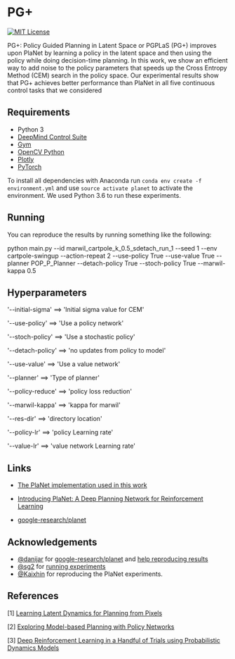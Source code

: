PG+
======

[![MIT License](https://img.shields.io/badge/license-MIT-blue.svg)](LICENSE.md)

PG+: Policy Guided Planning in Latent Space or PGPLaS (PG+) improves upon PlaNet by learning a policy in the latent space and then using the policy while doing decision-time planning. In this work, we show an efficient way to add noise to the policy parameters that speeds up the Cross Entropy Method (CEM) search in the policy space. Our experimental results show that PG+ achieves better performance than PlaNet in all five continuous control tasks that we considered



Requirements
------------

- Python 3
- [DeepMind Control Suite](https://github.com/deepmind/dm_control) 
- [Gym](https://gym.openai.com/)
- [OpenCV Python](https://pypi.python.org/pypi/opencv-python)
- [Plotly](https://plot.ly/)
- [PyTorch](http://pytorch.org/)

To install all dependencies with Anaconda run `conda env create -f environment.yml` and use `source activate planet` to activate the environment. We used Python 3.6 to run these experiments. 


Running
------------

You can reproduce the results by running something like the following: 

python main.py --id marwil_cartpole_k_0.5_sdetach_run_1 --seed 1 --env cartpole-swingup --action-repeat 2 --use-policy True --use-value True --planner POP_P_Planner --detach-policy True --stoch-policy True --marwil-kappa 0.5


Hyperparameters
------------

'--initial-sigma' ==> 'Initial sigma value for CEM'

'--use-policy' ==> 'Use a policy network'

'--stoch-policy' ==> 'Use a stochastic policy'

'--detach-policy' ==> 'no updates from policy to model'

'--use-value' ==> 'Use a value network'

'--planner' ==> 'Type of planner'

'--policy-reduce' ==> 'policy loss reduction'

'--marwil-kappa' ==> 'kappa for marwil'

'--res-dir' ==> 'directory location'

'--policy-lr' ==> 'policy Learning rate'

'--value-lr' ==> 'value network Learning rate'


Links
-----
- [The PlaNet implementation used in this work](https://github.com/Kaixhin/PlaNet)

- [Introducing PlaNet: A Deep Planning Network for Reinforcement Learning](https://ai.googleblog.com/2019/02/introducing-planet-deep-planning.html)
- [google-research/planet](https://github.com/google-research/planet)

Acknowledgements
----------------

- [@danijar](https://github.com/danijar) for [google-research/planet](https://github.com/google-research/planet) and [help reproducing results](https://github.com/google-research/planet/issues/28)
- [@sg2](https://github.com/sg2) for [running experiments](https://github.com/Kaixhin/PlaNet/issues/9)
- [@Kaixhin](https://github.com/Kaixhin) for reproducing the PlaNet experiments. 

References
----------

[1] [Learning Latent Dynamics for Planning from Pixels](https://arxiv.org/abs/1811.04551) 

[2] [Exploring Model-based Planning with Policy Networks](https://arxiv.org/abs/1906.08649) 

[3] [Deep Reinforcement Learning in a Handful of Trials using Probabilistic Dynamics Models](https://arxiv.org/abs/1805.12114)
